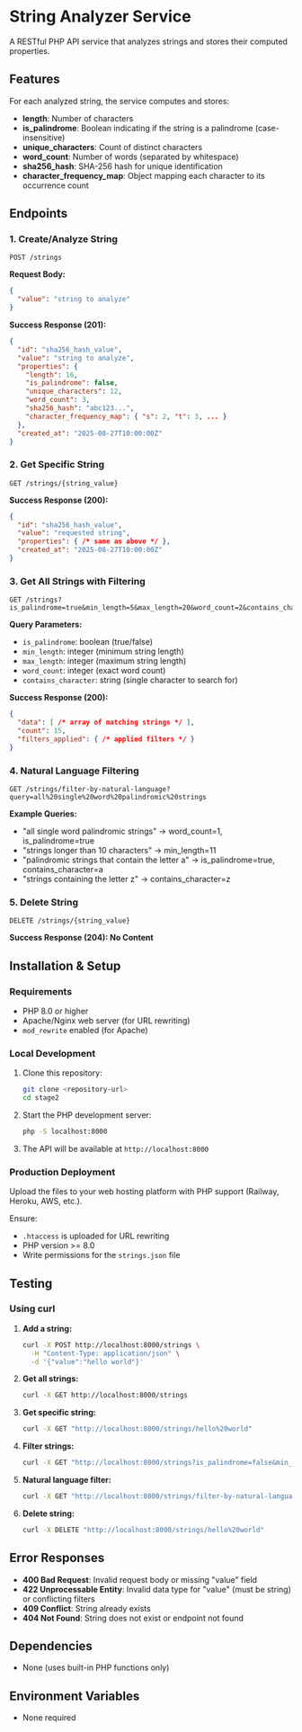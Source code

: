 # String Analyzer Service

A RESTful PHP API service that analyzes strings and stores their computed properties.

## Features

For each analyzed string, the service computes and stores:
- **length**: Number of characters
- **is_palindrome**: Boolean indicating if the string is a palindrome (case-insensitive)
- **unique_characters**: Count of distinct characters
- **word_count**: Number of words (separated by whitespace)
- **sha256_hash**: SHA-256 hash for unique identification
- **character_frequency_map**: Object mapping each character to its occurrence count

## Endpoints

### 1. Create/Analyze String
```
POST /strings
```

**Request Body:**
```json
{
  "value": "string to analyze"
}
```

**Success Response (201):**
```json
{
  "id": "sha256_hash_value",
  "value": "string to analyze",
  "properties": {
    "length": 16,
    "is_palindrome": false,
    "unique_characters": 12,
    "word_count": 3,
    "sha256_hash": "abc123...",
    "character_frequency_map": { "s": 2, "t": 3, ... }
  },
  "created_at": "2025-08-27T10:00:00Z"
}
```

### 2. Get Specific String
```
GET /strings/{string_value}
```

**Success Response (200):**
```json
{
  "id": "sha256_hash_value",
  "value": "requested string",
  "properties": { /* same as above */ },
  "created_at": "2025-08-27T10:00:00Z"
}
```

### 3. Get All Strings with Filtering
```
GET /strings?is_palindrome=true&min_length=5&max_length=20&word_count=2&contains_character=a
```

**Query Parameters:**
- `is_palindrome`: boolean (true/false)
- `min_length`: integer (minimum string length)
- `max_length`: integer (maximum string length)
- `word_count`: integer (exact word count)
- `contains_character`: string (single character to search for)

**Success Response (200):**
```json
{
  "data": [ /* array of matching strings */ ],
  "count": 15,
  "filters_applied": { /* applied filters */ }
}
```

### 4. Natural Language Filtering
```
GET /strings/filter-by-natural-language?query=all%20single%20word%20palindromic%20strings
```

**Example Queries:**
- "all single word palindromic strings" → word_count=1, is_palindrome=true
- "strings longer than 10 characters" → min_length=11
- "palindromic strings that contain the letter a" → is_palindrome=true, contains_character=a
- "strings containing the letter z" → contains_character=z

### 5. Delete String
```
DELETE /strings/{string_value}
```

**Success Response (204): No Content**

## Installation & Setup

### Requirements
- PHP 8.0 or higher
- Apache/Nginx web server (for URL rewriting)
- `mod_rewrite` enabled (for Apache)

### Local Development

1. Clone this repository:
   ```bash
   git clone <repository-url>
   cd stage2
   ```

2. Start the PHP development server:
   ```bash
   php -S localhost:8000
   ```

3. The API will be available at `http://localhost:8000`

### Production Deployment

Upload the files to your web hosting platform with PHP support (Railway, Heroku, AWS, etc.).

Ensure:
- `.htaccess` is uploaded for URL rewriting
- PHP version >= 8.0
- Write permissions for the `strings.json` file

## Testing

### Using curl

1. **Add a string:**
   ```bash
   curl -X POST http://localhost:8000/strings \
     -H "Content-Type: application/json" \
     -d '{"value":"hello world"}'
   ```

2. **Get all strings:**
   ```bash
   curl -X GET http://localhost:8000/strings
   ```

3. **Get specific string:**
   ```bash
   curl -X GET "http://localhost:8000/strings/hello%20world"
   ```

4. **Filter strings:**
   ```bash
   curl -X GET "http://localhost:8000/strings?is_palindrome=false&min_length=5"
   ```

5. **Natural language filter:**
   ```bash
   curl -X GET "http://localhost:8000/strings/filter-by-natural-language?query=all%20single%20word%20palindromic%20strings"
   ```

6. **Delete string:**
   ```bash
   curl -X DELETE "http://localhost:8000/strings/hello%20world"
   ```

## Error Responses

- **400 Bad Request**: Invalid request body or missing "value" field
- **422 Unprocessable Entity**: Invalid data type for "value" (must be string) or conflicting filters
- **409 Conflict**: String already exists
- **404 Not Found**: String does not exist or endpoint not found

## Dependencies

- None (uses built-in PHP functions only)

## Environment Variables

- None required
